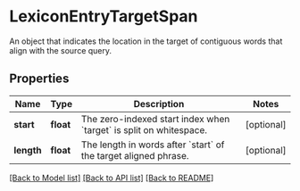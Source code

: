 # LexiconEntryTargetSpan

An object that indicates the location in the target of contiguous words that align with the source query. 
## Properties
Name | Type | Description | Notes
------------ | ------------- | ------------- | -------------
**start** | **float** | The zero-indexed start index when &#x60;target&#x60; is split on whitespace.  | [optional] 
**length** | **float** | The length in words after &#x60;start&#x60; of the target aligned phrase.  | [optional] 

[[Back to Model list]](../README.md#documentation-for-models) [[Back to API list]](../README.md#documentation-for-api-endpoints) [[Back to README]](../README.md)


